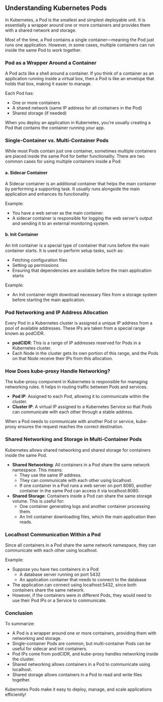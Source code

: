 ## Understanding Kubernetes Pods

In Kubernetes, a Pod is the smallest and simplest deployable unit. It is essentially a wrapper around one or more containers and provides them with a shared network and storage.

Most of the time, a Pod contains a single container—meaning the Pod just runs one application. However, in some cases, multiple containers can run inside the same Pod to work together.

### Pod as a Wrapper Around a Container

A Pod acts like a shell around a container. If you think of a container as an application running inside a virtual box, then a Pod is like an envelope that holds that box, making it easier to manage.

Each Pod has:
- One or more containers
- A shared network (same IP address for all containers in the Pod)
- Shared storage (if needed)

When you deploy an application in Kubernetes, you're usually creating a Pod that contains the container running your app.

### Single-Container vs. Multi-Container Pods

While most Pods contain just one container, sometimes multiple containers are placed inside the same Pod for better functionality. There are two common cases for using multiple containers inside a Pod:

#### a. Sidecar Container

A Sidecar container is an additional container that helps the main container by performing a supporting task. It usually runs alongside the main application and enhances its functionality.

Example:
- You have a web server as the main container.
- A sidecar container is responsible for logging the web server’s output and sending it to an external monitoring system.

#### b. Init Container

An Init container is a special type of container that runs before the main container starts. It is used to perform setup tasks, such as:
- Fetching configuration files
- Setting up permissions
- Ensuring that dependencies are available before the main application starts

Example:
- An Init container might download necessary files from a storage system before starting the main application.

### Pod Networking and IP Address Allocation

Every Pod in a Kubernetes cluster is assigned a unique IP address from a pool of available addresses. These IPs are taken from a special range known as podCIDR.

- **podCIDR**: This is a range of IP addresses reserved for Pods in a Kubernetes cluster.
- Each Node in the cluster gets its own portion of this range, and the Pods on that Node receive their IPs from this allocation.

### How Does kube-proxy Handle Networking?

The kube-proxy component in Kubernetes is responsible for managing networking rules. It helps in routing traffic between Pods and services.

- **Pod IP**: Assigned to each Pod, allowing it to communicate within the cluster.
- **Cluster IP**: A virtual IP assigned to a Kubernetes Service so that Pods can communicate with each other through a stable address.

When a Pod needs to communicate with another Pod or service, kube-proxy ensures the request reaches the correct destination.

### Shared Networking and Storage in Multi-Container Pods

Kubernetes allows shared networking and shared storage for containers inside the same Pod.

- **Shared Networking**: All containers in a Pod share the same network namespace. This means:
  - They use the same IP address.
  - They can communicate with each other using localhost.
  - If one container in a Pod runs a web server on port 8080, another container in the same Pod can access it via localhost:8080.
- **Shared Storage**: Containers inside a Pod can share the same storage volume. This is useful for:
  - One container generating logs and another container processing them.
  - An Init container downloading files, which the main application then reads.

### Localhost Communication Within a Pod

Since all containers in a Pod share the same network namespace, they can communicate with each other using localhost.

Example:
- Suppose you have two containers in a Pod:
  - A database server running on port 5432
  - An application container that needs to connect to the database
- The application can connect using localhost:5432, since both containers share the same network.
- However, if the containers were in different Pods, they would need to use their Pod IPs or a Service to communicate.

### Conclusion

To summarize:
- A Pod is a wrapper around one or more containers, providing them with networking and storage.
- Single-container Pods are common, but multi-container Pods can be useful for sidecar and init containers.
- Pod IPs come from podCIDR, and kube-proxy handles networking inside the cluster.
- Shared networking allows containers in a Pod to communicate using localhost.
- Shared storage allows containers in a Pod to read and write files together.

Kubernetes Pods make it easy to deploy, manage, and scale applications efficiently!
